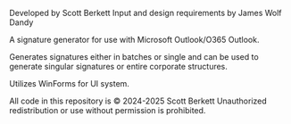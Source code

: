 Developed by Scott Berkett
Input and design requirements by James Wolf Dandy

A signature generator for use with Microsoft Outlook/O365 Outlook.

Generates signatures either in batches or single and can be used to generate singular signatures or entire corporate structures.

Utilizes WinForms for UI system.

All code in this repository is © 2024-2025 Scott Berkett
Unauthorized redistribution or use without permission is prohibited.
